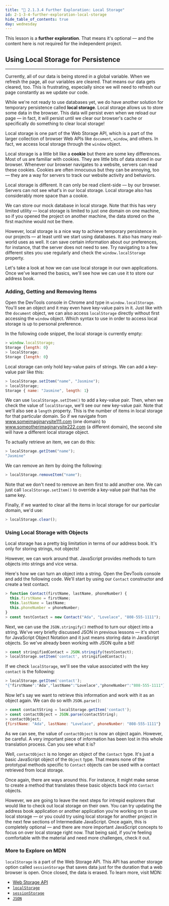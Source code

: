 ```yaml
---
title: "📓 2.1.3.4 Further Exploration: Local Storage"
id: 2-1-3-4-further-exploration-local-storage
hide_table_of_contents: true
day: wednesday
---
```


This lesson is a **further exploration**. That means it's optional — and the content here is not required for the independent project.

## Using Local Storage for Persistence
---

Currently, all of our data is being stored in a global variable. When we refresh the page, all our variables are cleared. That means our data gets cleared, too. This is frustrating, especially since we will need to refresh our page constantly as we update our code.

While we're not ready to use databases yet, we do have another solution for temporary persistence called **local storage**. Local storage allows us to store some data in the browser. This data will persist even when we reload our page — in fact, it will persist until we clear our browser's cache or specifically do something to clear local storage!

Local storage is one part of the Web Storage API, which is a part of the larger collection of browser Web APIs like `document`, `window`, and others. In fact, we access local storage through the `window` object.

Local storage is a little bit like a **cookie** but there are some key differences. Most of us are familiar with cookies. They are little bits of data stored in our browser. Whenever our browser navigates to a website, servers can read these cookies. Cookies are often innocuous but they can be annoying, too — they are a way for servers to track our website activity and behaviors.

Local storage is different. It can only be read client-side — by our browser. Servers can not see what's in our local storage. Local storage also has considerably more space than a cookie.

We can store our mock database in local storage. Note that this has very limited utility — local storage is limited to just one domain on one machine, so if you opened the project on another machine, the data stored on the first machine would not be there.

However, local storage is a nice way to achieve temporary persistence in our projects — at least until we start using databases. It also has many real-world uses as well. It can save certain information about our preferences, for instance, that the server does not need to see. Try navigating to a few different sites you use regularly and check the `window.localStorage` property.

Let's take a look at how we can use local storage in our own applications. Once we've learned the basics, we'll see how we can use it to store our address book.

### Adding, Getting and Removing Items

Open the DevTools console in Chrome and type in `window.localStorage`. You'll see an object and it may even have key-value pairs in it. Just like with the `document` object, we can also access `localStorage` directly without first accessing the `window` object. Which syntax to use in order to access local storage is up to personal preference. 

In the following code snippet, the local storage is currently empty:

```js
> window.localStorage;
Storage {length: 0}
> localStorage;
Storage {length: 0}
```

Local storage can only hold key-value pairs of strings. We can add a key-value pair like this:

```js
> localStorage.setItem("name", "Jasmine");
> localStorage;
Storage { name: "Jasmine", length: 1}
```

We can use `localStorage.setItem()` to add a key-value pair. Then, when we check the value of `localStorage`, we'll see our new key-value pair. Note that we'll also see a `length` property. This is the number of items in local storage for that particular domain. So if we navigate from www.someimaginarysite111.com (one domain) to www.someotherimaginarysite222.com (a different domain), the second site will have a different local storage object.

To actually retrieve an item, we can do this:

```js
> localStorage.getItem("name");
"Jasmine"
```

We can remove an item by doing the following:

```js
> localStorage.removeItem("name");
```

Note that we don't need to remove an item first to add another one. We can just call `localStorage.setItem()` to override a key-value pair that has the same key.

Finally, if we wanted to clear all the items in local storage for our particular domain, we'd use:

```js
> localStorage.clear();
```

### Using Local Storage with Objects

Local storage has a pretty big limitation in terms of our address book. It's only for storing strings, not objects!

However, we can work around that. JavaScript provides methods to turn objects into strings and vice versa.

Here's how we can turn an object into a string. Open the DevTools console and add the following code. We'll start by using our `Contact` constructor and create a test contact.

```js
> function Contact(firstName, lastName, phoneNumber) {
  this.firstName = firstName;
  this.lastName = lastName;
  this.phoneNumber = phoneNumber;
}
> const testContact = new Contact("Ada", "Lovelace", "808-555-1111");
```

Next, we can use the `JSON.stringify()` method to turn our object into a string. We've very briefly discussed JSON in previous lessons — it's short for JavaScript Object Notation and it just means storing data in JavaScript objects. So we've already been working with JSON quite a bit!

```js
> const stringifiedContact = JSON.stringify(testContact);
> localStorage.setItem('contact', stringifiedContact);
```

If we check `localStorage`, we'll see the value associated with the key `contact` is the following:

```js
> localStorage.getItem('contact');
"{"firstName":"Ada","lastName":"Lovelace","phoneNumber":"808-555-1111"}"
```

Now let's say we want to retrieve this information and work with it as an object again. We can do so with `JSON.parse()`:

```js
> const contactString = localStorage.getItem('contact');
> const contactObject = JSON.parse(contactString);
> contactObject;
{firstName: "Ada", lastName: "Lovelace", phoneNumber: "808-555-1111"}
```

As we can see, the value of `contactObject` is now an object again. However, be careful. A very important piece of information has been lost in this whole translation process. Can you see what it is?

Well, `contactObject` is no longer an object of the `Contact` type. It's just a basic JavaScript object of the `Object` type. That means none of the prototypal methods specific to `Contact` objects can be used with a contact retrieved from local storage.

Once again, there are ways around this. For instance, it might make sense to create a method that translates these basic objects back into `Contact` objects.

However, we are going to leave the next steps for intrepid explorers that would like to check out local storage on their own. You can try updating the address book application or another application you're working on to use local storage — or you could try using local storage for another project in the next few sections of Intermediate JavaScript. Once again, this is completely optional — and there are more important JavaScript concepts to focus on over local storage right now. That being said, if you're feeling comfortable with the material and need more challenges, check it out.

### More to Explore on MDN

`localStorage` is a part of the Web Storage API. This API has another storage option called `sessionStorage` that saves data just for the duration that a web browser is open. Once closed, the data is erased. To learn more, visit MDN:

* [Web Storage API](https://developer.mozilla.org/en-US/docs/Web/API/Web_Storage_API)
* [`localStorage`](https://developer.mozilla.org/en-US/docs/Web/API/Window/localStorage)
* [`sessionStorage`](https://developer.mozilla.org/en-US/docs/Web/API/Window/sessionStorage)
* [`JSON`](https://developer.mozilla.org/en-US/docs/Web/JavaScript/Reference/Global_Objects/JSON)
